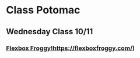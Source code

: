 # Class Potomac

## Wednesday Class 10/11
### [Flexbox Froggy!](https://flexboxfroggy.com/)https://flexboxfroggy.com/)
